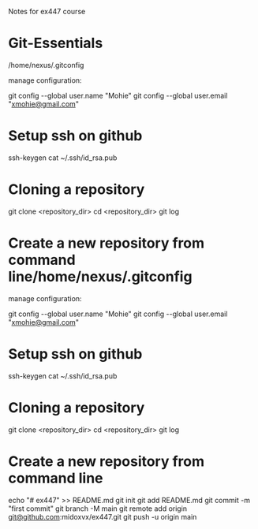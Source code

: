 Notes for ex447 course

# Git-Essentials
/home/nexus/.gitconfig

manage configuration:

git config --global user.name "Mohie"
git config --global user.email "xmohie@gmail.com"

# Setup ssh on github
ssh-keygen
cat ~/.ssh/id_rsa.pub

# Cloning a repository 

git clone <repository_dir>
cd <repository_dir> 
git log


# Create a new repository from command line/home/nexus/.gitconfig

manage configuration:

git config --global user.name "Mohie"
git config --global user.email "xmohie@gmail.com"

# Setup ssh on github
ssh-keygen
cat ~/.ssh/id_rsa.pub

# Cloning a repository 

git clone <repository_dir>
cd <repository_dir> 
git log


# Create a new repository from command line

echo "# ex447" >> README.md
git init
git add README.md
git commit -m "first commit"
git branch -M main
git remote add origin git@github.com:midoxvx/ex447.git
git push -u origin main

